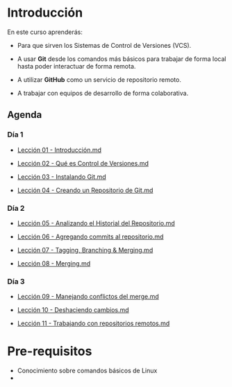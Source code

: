 # Introducción

En este curso aprenderás:

 - Para que sirven los Sistemas de Control de Versiones (VCS).

 - A usar **Git** desde los comandos más básicos para trabajar de forma local hasta poder interactuar de forma remota.

 - A utilizar **GitHub** como un servicio de repositorio remoto.

 - A trabajar con equipos de desarrollo de forma colaborativa.




## Agenda

### Día 1

 - [Lección 01 - Introducción.md](Lecci%C3%B3n%2001%20-%20Introducci%C3%B3n.md)

 - [Lección 02 - Qué es Control de Versiones.md](Lecci%C3%B3n%2002%20-%20Qu%C3%A9%20es%20Control%20de%20Versiones.md)

 - [Lección 03 - Instalando Git.md](Lecci%C3%B3n%2003%20-%20Instalando%20Git.md)

 - [Lección 04 - Creando un Repositorio de Git.md](Lecci%C3%B3n%2004%20-%20Creando%20un%20Repositorio%20de%20Git.md)

### Día 2

 - [Lección 05 - Analizando el Historial del Repositorio.md](Lecci%C3%B3n%2005%20-%20Analizando%20el%20Historial%20del%20Repositorio.md)

 - [Lección 06 - Agregando commits al repositorio.md](Lecci%C3%B3n%2006%20-%20Agregando%20commits%20al%20repositorio.md)

 - [Lección 07 - Tagging, Branching & Merging.md](Lecci%C3%B3n%2007%20-%20Tagging%2C%20Branching%20%26%20Merging.md)

 - [Lección 08 - Merging.md](Lecci%C3%B3n%2008%20-%20Merging.md)

### Día 3

 - [Lección 09 - Manejando conflictos del merge.md](Lecci%C3%B3n%2009%20-%20Manejando%20conflictos%20del%20merge.md)

 - [Lección 10 - Deshaciendo cambios.md](Lecci%C3%B3n%2010%20-%20Deshaciendo%20cambios.md)

 - [Lección 11 - Trabajando con repositorios remotos.md](Lecci%C3%B3n%2011%20-%20Trabajando%20con%20repositorios%20remotos.md)

# Pre-requisitos


 - Conocimiento sobre comandos básicos de Linux
 - 

<!--stackedit_data:
eyJoaXN0b3J5IjpbLTExOTE5ODAzMV19
-->